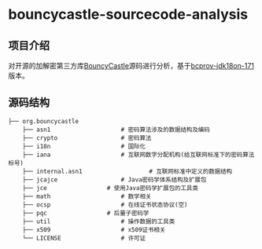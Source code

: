# bouncycastle-sourcecode-analysis

## 项目介绍

对开源的加解密第三方库[BouncyCastle](https://www.bouncycastle.org/)源码进行分析，基于[bcprov-jdk18on-171](https://www.bouncycastle.org/download/bcprov-jdk18on-171.zip)版本。

## 源码结构

```
├── org.bouncycastle
    ├── asn1					# 密码算法涉及的数据结构及编码
    ├── crypto					# 密码算法
    ├── i18n					# 国际化
    ├── iana					# 互联网数字分配机构(给互联网标准下的密码算法标号)
    ├── internal.asn1			        # 互联网标准中定义的数据结构
    ├── jcajce					# Java密码学体系结构及扩展包
    ├── jce					# 使用Java密码学扩展包的工具类
    ├── math					# 数学相关
    ├── ocsp					# 在线证书状态协议(空)
    ├── pqc					# 后量子密码学
    ├── util					# 操作数据的工具类
    ├── x509					# x509证书相关
    └── LICENSE					# 许可证
```
